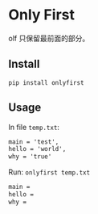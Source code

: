 # Only First

olf 只保留最前面的部分。

## Install

`pip install onlyfirst`

## Usage

In file `temp.txt`:

```txt
main = 'test',
hello = 'world',
why = 'true'
```


Run: `onlyfirst temp.txt`

```txt
main =
hello =
why =
```

